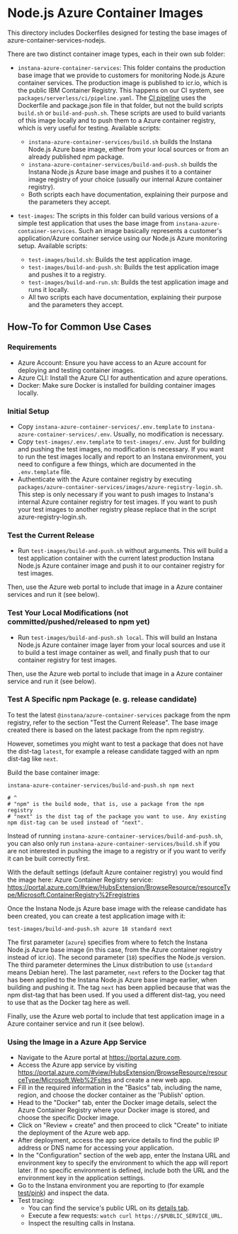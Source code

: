 Node.js Azure Container Images
================================

This directory includes Dockerfiles designed for testing the base images of azure-container-services-nodejs.

There are two distinct container image types, each in their own sub folder:

* `instana-azure-container-services`: This folder contains the production base image that we provide to customers for monitoring Node.js Azure container services. The production image is published to icr.io, which is the public IBM Container Registry. This happens on our CI system, see `packages/serverless/ci/pipeline.yaml`. The [CI pipeline](https://ci.instana.io/teams/nodejs/pipelines/serverless-in-process-collectors:main/jobs/azure-container-services-nodejs-container-image-layer) uses the Dockerfile and package.json file in that folder, but not the build scripts `build.sh` or `build-and-push.sh`. These scripts are used to build variants of this image locally and to push them to a Azure container registry, which is very useful for testing. Available scripts:
    * `instana-azure-container-services/build.sh` builds the Instana Node.js Azure base image, either from your local sources or from an already published npm package.
    * `instana-azure-container-services/build-and-push.sh` builds the Instana Node.js Azure base image and pushes it to a container image registry of your choice (usually our internal Azure container registry).
    * Both scripts each have documentation, explaining their purpose and the parameters they accept.

* `test-images`: The scripts in this folder can build various versions of a simple test application that uses the base image from `instana-azure-container-services`. Such an image basically represents a customer's application/Azure container service using our Node.js Azure monitoring setup. Available scripts:
    * `test-images/build.sh`: Builds the test application image.
    * `test-images/build-and-push.sh`: Builds the test application image and pushes it to a registry.
    * `test-images/build-and-run.sh`: Builds the test application image and runs it locally.
    * All two scripts each have documentation, explaining their purpose and the parameters they accept.

How-To for Common Use Cases
---------------------------

### Requirements

- Azure Account: Ensure you have access to an Azure account for deploying and testing container images.
- Azure CLI: Install the Azure CLI for authentication and azure operations.
- Docker: Make sure Docker is installed for building container images locally.

### Initial Setup

- Copy `instana-azure-container-services/.env.template` to `instana-azure-container-services/.env`. Usually, no modification is necessary.
- Copy `test-images/.env.template` to `test-images/.env`. Just for building and pushing the test images, no modification is necessary. If you want to run the test images locally and report to an Instana environment, you need to configure a few things, which are documented in the `.env.template` file.
- Authenticate with the Azure container registry by executing `packages/azure-container-services/images/azure-registry-login.sh`. This step is only necessary if you want to push images to Instana's internal Azure container registry for test images. If you want to push your test images to another registry please replace that in the script azure-registry-login.sh.

### Test the Current Release

* Run `test-images/build-and-push.sh` without arguments. This will build a test application container with the current latest production Instana Node.js Azure container image and push it to our container registry for test images.

Then, use the Azure web portal to include that image in a Azure container services and run it (see below).

### Test Your Local Modifications (not committed/pushed/released to npm yet)

* Run `test-images/build-and-push.sh local`. This will build an Instana Node.js Azure container image layer from your local sources and use it to build a test image container as well, and finally push that to our container registry for test images.

Then, use the Azure web portal to include that image in a Azure container service and run it (see below).

### Test A Specific npm Package (e. g. release candidate)

To test the latest `@instana/azure-container-services` package from the npm registry, refer to the section "Test the Current Release". The base image created there is based on the latest package from the npm registry.

However, sometimes you might want to test a package that does not have the dist-tag `latest`, for example a release candidate tagged with an npm dist-tag like `next`.

Build the base container image:

```
instana-azure-container-services/build-and-push.sh npm next

# ^
# "npm" is the build mode, that is, use a package from the npm registry
# "next" is the dist tag of the package you want to use. Any existing npm dist-tag can be used instead of "next".
```

Instead of running `instana-azure-container-services/build-and-push.sh`, you can also only run `instana-azure-container-services/build.sh` if you are not interested in pushing the image to a registry or if you want to verify it can be built correctly first.

With the default settings (default Azure container registry) you would find the image here: Azure Container Registry service: https://portal.azure.com/#view/HubsExtension/BrowseResource/resourceType/Microsoft.ContainerRegistry%2Fregistries

Once the Instana Node.js Azure base image with the release candidate has been created, you can create a test application image with it:

```
test-images/build-and-push.sh azure 18 standard next
```

The first parameter (`azure`) specifies from where to fetch the Instana Node.js Azure base image (in this case, from the Azure container registry instead of icr.io). The second parameter (`18`) specifies the Node.js version. The third parameter determines the Linux distribution to use (`standard` means Debian here). The last parameter, `next` refers to the Docker tag that has been applied to the Instana Node.js Azure base image earlier, when building and pushing it. The tag `next` has been applied because that was the npm dist-tag that has been used. If you used a different dist-tag, you need to use that as the Docker tag here as well.

Finally, use the Azure web portal to include that test application image in a Azure container service and run it (see below).

### Using the Image in a Azure App Service

* Navigate to the Azure portal at https://portal.azure.com.
* Access the Azure app service by visiting https://portal.azure.com/#view/HubsExtension/BrowseResource/resourceType/Microsoft.Web%2Fsites and create a new web app.
* Fill in the required information in the "Basics" tab, including the name, region, and choose the docker container as the 'Publish' option.
* Head to the "Docker" tab, enter the Docker image details, select the Azure Container Registry where your Docker image is stored, and choose the specific Docker image.
* Click on "Review + create" and then proceed to click "Create" to initiate the deployment of the Azure web app.
* After deployment, access the app service details to find the public IP address or DNS name for accessing your application.
* In the "Configuration" section of the web app, enter the Instana URL and environment key to specify the environment to which the app will report later. If no specific environment is defined, include both the URL and the environment key in the application settings.
* Go to the Instana environment you are reporting to (for example [test/pink](https://test-instana.pink.instana.rocks/#/physical?q=entity.type%3Acloudrun)) and inspect the data.
* Test tracing:
    * You can find the service's public URL on its [details tab](https://console.cloud.google.com/run/detail/us-central1/cloud-run-nodejs-test/general?project=k8s-brewery).
    * Execute a few requests: `watch curl https://$PUBLIC_SERVICE_URL`.
    * Inspect the resulting calls in Instana.